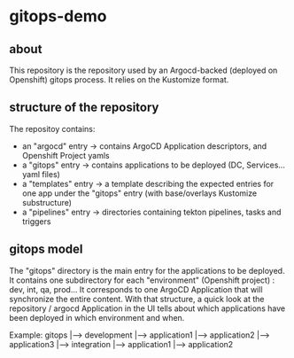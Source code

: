 # gitops-demo

## about
This repository is the repository used by an Argocd-backed (deployed on Openshift) gitops process.
It relies on the Kustomize format.

## structure of the repository
The repositoy contains:
- an "argocd" entry   -> contains ArgoCD Application descriptors, and Openshift Project yamls
- a "gitops" entry    -> contains applications to be deployed (DC, Services... yaml files) 
- a "templates" entry -> a template describing the expected entries for one app under the "gitops" entry (with base/overlays Kustomize substructure)
- a "pipelines" entry -> directories containing tekton pipelines, tasks and triggers

## gitops model
The "gitops" directory is the main entry for the applications to be deployed.
It contains one subdirectory for each "environment" (Openshift project) : dev, int, qa, prod...
It corresponds to one ArgoCD Application that will synchronize the entire content.
With that structure, a quick look at the repository / argocd Application in the UI tells about which applications have been deployed in which environment and when.

Example:
  gitops
    |--> development
        |--> application1
        |--> application2
        |--> application3
    |--> integration
        |--> application1
        |--> application2
